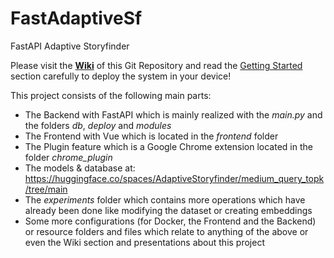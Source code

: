 # FastAdaptiveSf

FastAPI Adaptive Storyfinder

Please visit the [**Wiki**](https://github.com/p1k0pan/FastAdaptiveSf/wiki) of this Git Repository and read the [Getting Started](https://github.com/p1k0pan/FastAdaptiveSf/wiki/1.-Getting-Started) section carefully to deploy the system in your device! <br />

This project consists of the following main parts:
- The Backend with FastAPI which is mainly realized with the _main.py_ and the folders _db_, _deploy_ and _modules_
- The Frontend with Vue which is located in the _frontend_ folder
- The Plugin feature which is a Google Chrome extension located in the folder _chrome_plugin_
- The models & database at: https://huggingface.co/spaces/AdaptiveStoryfinder/medium_query_topk/tree/main
- The _experiments_ folder which contains more operations which have already been done like modifying the dataset or creating embeddings
- Some more configurations (for Docker, the Frontend and the Backend) or resource folders and files which relate to anything of the above or even the Wiki section and presentations about this project

